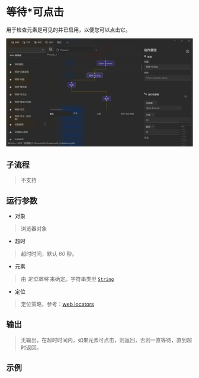 # 等待*可点击
用于检查元素是可见的并已启用，以便您可以点击它。

![WebWaitClickable](./images/15.png ':size=90%')


## 子流程
> 不支持


## 运行参数
* 对象
>   浏览器对象
* 超时
>   超时时间，默认 *60* 秒。
* 元素
>   由 *定位策略* 来确定。字符串类型 [`String`](./types/String.md)
* 定位
>   定位策略，参考：[web locators](./introduction/webdriver/locators.md)


## 输出

> 无输出，在超时时间内，如果元素可点击，则返回，否则一直等待，直到超时返回。

## 示例